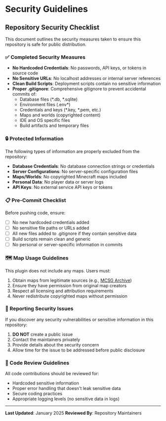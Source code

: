 # Security Guidelines

## Repository Security Checklist

This document outlines the security measures taken to ensure this repository is safe for public distribution.

### ✅ Completed Security Measures

- **No Hardcoded Credentials**: No passwords, API keys, or tokens in source code
- **No Sensitive URLs**: No localhost addresses or internal server references
- **Clean Build Scripts**: Deployment scripts contain no sensitive information
- **Proper .gitignore**: Comprehensive gitignore to prevent accidental commits of:
  - Database files (*.db, *.sqlite)
  - Environment files (.env*)
  - Credentials and keys (*.key, *.pem, etc.)
  - Maps and worlds (copyrighted content)
  - IDE and OS specific files
  - Build artifacts and temporary files

### 🔒 Protected Information

The following types of information are properly excluded from the repository:

- **Database Credentials**: No database connection strings or credentials
- **Server Configurations**: No server-specific configuration files
- **Maps/Worlds**: No copyrighted Minecraft maps included
- **Personal Data**: No player data or server logs
- **API Keys**: No external service API keys or tokens

### 📋 Pre-Commit Checklist

Before pushing code, ensure:

- [ ] No new hardcoded credentials added
- [ ] No sensitive file paths or URLs added
- [ ] All new files added to .gitignore if they contain sensitive data
- [ ] Build scripts remain clean and generic
- [ ] No personal or server-specific information in commits

### 🗺️ Map Usage Guidelines

This plugin does not include any maps. Users must:

1. Obtain maps from legitimate sources (e.g., [MCSG Archive](https://mcsgarchive.com/))
2. Ensure they have permission from original map creators
3. Respect all licensing and attribution requirements
4. Never redistribute copyrighted maps without permission

### 🚨 Reporting Security Issues

If you discover any security vulnerabilities or sensitive information in this repository:

1. **DO NOT** create a public issue
2. Contact the maintainers privately
3. Provide details about the security concern
4. Allow time for the issue to be addressed before public disclosure

### 📝 Code Review Guidelines

All code contributions should be reviewed for:

- Hardcoded sensitive information
- Proper error handling that doesn't leak sensitive data
- Secure coding practices
- Appropriate logging levels (no sensitive data in logs)

---

**Last Updated**: January 2025
**Reviewed By**: Repository Maintainers 